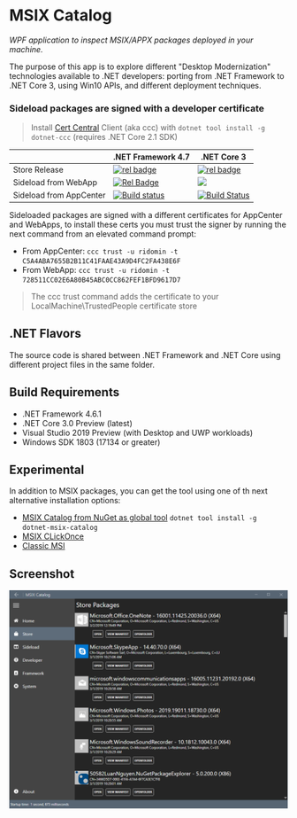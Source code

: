 # MSIX Catalog

*WPF application to inspect MSIX/APPX packages deployed in your machine.*

The purpose of this app is to explore different "Desktop Modernization" technologies available to .NET developers: porting from .NET Framework to .NET Core 3, using Win10 APIs, and different deployment techniques.

### Sideload packages are signed with a developer certificate

> Install [Cert Central](https://certcentral.x509.online/) Client (aka ccc) with `dotnet tool install -g dotnet-ccc` (requires .NET Core 2.1 SDK)

||.NET Framework 4.7 |.NET Core 3|
|-|-|-|
|Store Release|[![rel badge](https://rido.vsrm.visualstudio.com/_apis/public/Release/badge/3946e8eb-731c-4bd3-a330-f374e4f8a046/3/3)](https://bit.ly/msix-catalog)|[![rel badge](https://rido.vsrm.visualstudio.com/_apis/public/Release/badge/3946e8eb-731c-4bd3-a330-f374e4f8a046/5/5)](https://bit.ly/msix-catalog-core)|
|Sideload from WebApp|[![Rel Badge](https://rido.vsrm.visualstudio.com/_apis/public/Release/badge/3946e8eb-731c-4bd3-a330-f374e4f8a046/1/1)](http://msix-catalog.azurewebsites.net/AppxPackages) |[![](https://rido.vsrm.visualstudio.com/_apis/public/Release/badge/3946e8eb-731c-4bd3-a330-f374e4f8a046/4/4)](http://msix-catalog.azurewebsites.net/netcore3)|
|Sideload from AppCenter|[![Build status](https://build.appcenter.ms/v0.1/apps/a92bf008-9e06-4c8c-8a30-d7f6099c3242/branches/dev/badge)](https://install.appcenter.ms/users/rido/apps/msix-catalog/distribution_groups/public)|[![Build Status](https://rido.vsrm.visualstudio.com/_apis/public/Release/badge/3946e8eb-731c-4bd3-a330-f374e4f8a046/4/4)](https://install.appcenter.ms/users/rido/apps/msix-catalog-core/distribution_groups/public)|

Sideloaded packages are signed with a different certificates for AppCenter and WebApps, to install these certs you must trust the signer by running the next command from an elevated command prompt: 

- From AppCenter: `ccc trust -u ridomin -t C5A4ABA7655B2B11C41FAAE43A9D4FC2FA438E6F`
- From WebApp: `ccc trust -u ridomin -t 728511CC02E6A80B45ABC0CC862FEF1BFD9617D7`

>The ccc trust command adds the certificate to your LocalMachine\TrustedPeople certificate store

## .NET Flavors

The source code is shared between .NET Framework and .NET Core using different project files in the same folder.

## Build Requirements

- .NET Framework 4.6.1
- .NET Core 3.0 Preview (latest)
- Visual Studio 2019 Preview (with Desktop and UWP workloads)
- Windows SDK 1803 (17134 or greater) 

## Experimental 

In addition to MSIX packages, you can get the tool using one of th next alternative installation options:

- [MSIX Catalog from NuGet as global tool](https://www.nuget.org/packages/dotnet-msix-catalog) `dotnet tool install -g dotnet-msix-catalog`
- [MSIX CLickOnce](http://msix-catalog.azurewebsites.net/clickonce/publish.htm)
- [Classic MSI](#)


## Screenshot

![MSIX Catalog screenshot](media/screenshot.PNG)
